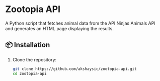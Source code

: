 # Zootopia API

A Python script that fetches animal data from the API Ninjas Animals API and generates an HTML page displaying the results.

## 📦 Installation

1. Clone the repository:
   ```bash
   git clone https://github.com/akshaysic/zootopia-api.git
   cd zootopia-api
